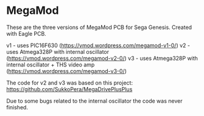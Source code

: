 # MegaMod
These are the three versions of MegaMod PCB for Sega Genesis.
Created with Eagle PCB.

v1 - uses PIC16F630 (https://vmod.wordpress.com/megamod-v1-0/)
v2 - uses Atmega328P with internal oscillator (https://vmod.wordpress.com/megamod-v2-0/)
v3 - uses Atmega328P with internal oscillator + THS video amp (https://vmod.wordpress.com/megamod-v3-0/)

The code for v2 and v3 was based on this project:
https://github.com/SukkoPera/MegaDrivePlusPlus

Due to some bugs related to the internal oscillator the code was never finished.
